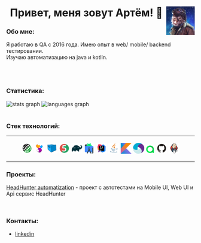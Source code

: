 <h1 align="center">Привет, меня зовут Артём! 👋</a> <img align="right" width="15%" title="Android Studio" src="image/avatar.gif">

<h3>Обо мне:</h3> 
Я работаю в QA с 2016 года. Имею опыт в web/ mobile/ backend тестировании.
</br>Изучаю автоматизацию на java и kotlin.

</br></br>

### Статистика:
<div align="left">
  <img src="https://github-readme-stats.vercel.app/api?username=Artem93&hide_title=false&hide_rank=false&show_icons=true&include_all_commits=true&count_private=true&theme=transparent&locale=en&hide_border=false" height="150" alt="stats graph"  />
  <img src="https://github-readme-stats.vercel.app/api/top-langs?username=Artem93&locale=ru&hide_title=false&layout=compact&card_width=400&langs_count=5&theme=transparent&hide_border=false" height="150" alt="languages graph"  />
</div>

</br>

### Стек технологий:

<table>
<tr> <th> <p>
<img width="6%" title="Rest Assured" src="image/RestAssured.svg">
<img width="6%" title="Selenide" src="image/Selenide.svg">
<img width="6%" title="Selenoid" src="image/Selenoid.svg">
<img width="6%" title="JUnit5" src="image/Junit5.svg">
<img width="6%" title="Gradle" src="image/Gradle.svg">
<img width="6%" title="Android Studio" src="image/android.svg">
<img width="6%" title="IntelliJ IDEA" src="image/Idea.svg">
<img width="6%" title="Java" src="image/Java.svg">
<img width="6%" title="Kotlin" src="image/Kotlin_Icon.svg">
<img width="6%" title="Appium" src="image/Appium.svg">
<img width="5%" title="Allure TestOps" src="image/Allure_TO.svg">
<img width="6%" title="GitHub" src="image/GitHub.svg">
<img width="6%" title="Jenkins" src="image/Jenkins.svg">
</p> </th> </tr> 
</table>


### Проекты:
 <a href="https://github.com/Artem93/qa.guru.graduate">HeadHunter automatization</a> - проект с автотестами на Mobile UI, Web UI и Api сервис HeadHunter


</br>

### Контакты:
+   <a href="https://linkedin.com/in/artem-lepkin-4306841b2">linkedin </a>
